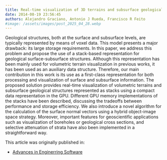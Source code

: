 ```yaml
---
title: Real-time visualization of 3D terrains and subsurface geological structures
date: 2014-08-19 23:56:45
authors: Alejandro Graciano, Antonio J Rueda, Francisco R Feito
#image: /assets/images/post_2025_04_28.webp
---
```


Geological structures, both at the surface and subsurface levels, are typically represented by means of voxel data. This model presents a major drawback: its large storage requirements. In this paper, we address this problem and propose the use of a stack-based representation for geological surface-subsurface structures. Although this representation has been mainly used for volumetric terrain visualization in previous works, it has been used as an auxiliary data structure. Therefore, our main contribution in this work is its use as a first-class representation for both processing and visualization of surface and subsurface information. The proposed solution provides real-time visualization of volumetric terrains and subsurface geological structures represented as stacks using a compact data representation in the GPU. Different GPU memory implementations of the stacks have been described, discussing the tradeoffs between performance and storage efficiency. We also introduce a novel algorithm for the calculation of the surface normal vectors using a hybrid object-image space strategy. Moreover, important features for geoscientific applications such as visualization of boreholes or geological cross sections, and selective attenuation of strata have also been implemented in a straightforward way.

This article was originally published in:
- [Advances in Enginerring Software](https://www.sciencedirect.com/science/article/abs/pii/S0965997817304830)
